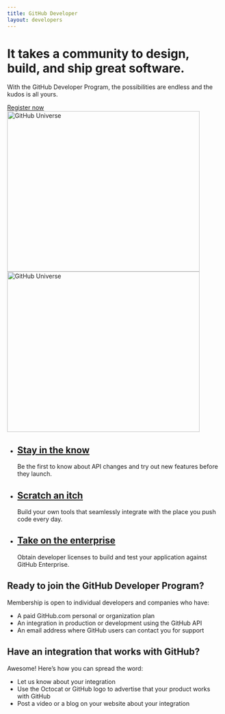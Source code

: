 ```yaml
---
title: GitHub Developer
layout: developers
---
```


<div class="feature dev-program">
  <div class="wrapper">
    <h1>It takes a community to design, build, and ship great software.</h1>
    <p class="intro">With the GitHub Developer Program, the possibilities are endless and the kudos is all yours.</p>
    <a href="https://github.com/developer/register" class="button">Register now</a>
  </div>
  <img src="/shared/images/header-animation.gif" alt="GitHub Universe" class="earth" width="450" height="375">
  <img src="/shared/images/header-animation-short-loop.gif" alt="GitHub Universe" class="earth earth-short-loop" width="450" height="375">
</div>

<div class="full-width-divider">
  <ul class="wrapper highlights">
    <li class="highlight-module">
      <a href="/changes/"><span class="mega-octicon octicon-broadcast"></span></a>
      <h2><a href="/changes/">Stay in the know</a></h2>
      <p>Be the first to know about API changes and try out new features before they launch.</p>
    </li>
    <li class="highlight-module">
      <a href="/v3/"><span class="mega-octicon octicon-light-bulb"></span></a>
      <h2><a href="/v3/">Scratch an itch</a></h2>
      <p>Build your own tools that seamlessly integrate with the place you push code every day.</p>
    </li>
    <li class="highlight-module">
      <a href="http://github.com/contact?form[subject]=Development+licenses"><span class="mega-octicon octicon-mark-github"></span></a>
      <h2><a href="http://github.com/contact?form[subject]=Development+licenses">Take on the enterprise</a></h2>
      <p>Obtain developer licenses to build and test your application against GitHub Enterprise.</p>
    </li>
  </ul>
</div>

<div class="wrapper clearfix">
  <div class="program-info-column">
    <span class="mega-octicon octicon-person-add"></span>
    <h2>Ready to join the GitHub Developer Program?</h2>
    <p>Membership is open to individual developers and companies who have:</p>
    <ul>
      <li>A paid GitHub.com personal or organization plan</li>
      <li>An integration in production or development using the GitHub API</li>
      <li>An email address where GitHub users can contact you for support</li>
    </ul>
  </div>

  <div class="program-info-column">
    <span class="mega-octicon octicon-zap"></span>
    <h2>Have an integration that works with GitHub?</h2>
    <p>Awesome! Here’s how you can spread the word:</p>
    <ul>
      <li>Let us know about your integration</li>
      <li>Use the Octocat or GitHub logo to advertise that your product works with GitHub</li>
      <li>Post a video or a blog on your website about your integration</li>
    </ul>
  </div>
</div>
